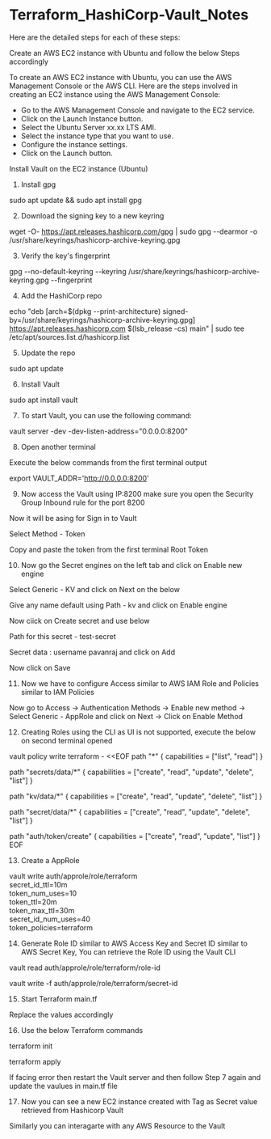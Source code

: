 # Terraform_HashiCorp-Vault_Notes

Here are the detailed steps for each of these steps:

Create an AWS EC2 instance with Ubuntu and follow the below Steps accordingly

To create an AWS EC2 instance with Ubuntu, you can use the AWS Management Console or the AWS CLI. Here are the steps involved in creating an EC2 instance using the AWS Management Console:

- Go to the AWS Management Console and navigate to the EC2 service.
- Click on the Launch Instance button.
- Select the Ubuntu Server xx.xx LTS AMI.
- Select the instance type that you want to use.
- Configure the instance settings.
- Click on the Launch button.


Install Vault on the EC2 instance (Ubuntu)

1. Install gpg

sudo apt update && sudo apt install gpg


2. Download the signing key to a new keyring

wget -O- https://apt.releases.hashicorp.com/gpg | sudo gpg --dearmor -o /usr/share/keyrings/hashicorp-archive-keyring.gpg


3. Verify the key's fingerprint

gpg --no-default-keyring --keyring /usr/share/keyrings/hashicorp-archive-keyring.gpg --fingerprint


4. Add the HashiCorp repo

echo "deb [arch=$(dpkg --print-architecture) signed-by=/usr/share/keyrings/hashicorp-archive-keyring.gpg] https://apt.releases.hashicorp.com $(lsb_release -cs) main" | sudo tee /etc/apt/sources.list.d/hashicorp.list


5. Update the repo

sudo apt update


6. Install Vault

sudo apt install vault


7. To start Vault, you can use the following command:

vault server -dev -dev-listen-address="0.0.0.0:8200"


8. Open another terminal

Execute the below commands from the first terminal output

export VAULT_ADDR='http://0.0.0.0:8200'


9. Now access the Vault using IP:8200 make sure you open the Security Group Inbound rule for the port 8200

Now it will be asing for Sign in to Vault

Select Method - Token

Copy and paste the token from the first terminal Root Token 


10. Now go the Secret engines on the left tab and click on Enable new engine

Select Generic - KV and click on Next on the below

Give any name default using Path - kv and click on Enable engine

Now ciick on Create secret and use below

Path for this secret - test-secret

Secret data : username pavanraj and click on Add

Now click on Save


11. Now we have to configure Access similar to AWS IAM Role and Policies similar to IAM Policies

Now go to Access -> Authentication Methods -> Enable new method -> Select Generic - AppRole and click on Next -> Click on Enable Method


12. Creating Roles using the CLI as UI is not supported, execute the below on second terminal opened

vault policy write terraform - <<EOF
path "*" {
  capabilities = ["list", "read"]
}

path "secrets/data/*" {
  capabilities = ["create", "read", "update", "delete", "list"]
}

path "kv/data/*" {
  capabilities = ["create", "read", "update", "delete", "list"]
}


path "secret/data/*" {
  capabilities = ["create", "read", "update", "delete", "list"]
}

path "auth/token/create" {
capabilities = ["create", "read", "update", "list"]
}
EOF 


13. Create a AppRole 

vault write auth/approle/role/terraform \
    secret_id_ttl=10m \
    token_num_uses=10 \
    token_ttl=20m \
    token_max_ttl=30m \
    secret_id_num_uses=40 \
    token_policies=terraform
	
	
14. Generate Role ID similar to AWS Access Key and Secret ID similar to AWS Secret Key, You can retrieve the Role ID using the Vault CLI

vault read auth/approle/role/terraform/role-id

vault write -f auth/approle/role/terraform/secret-id


15. Start Terraform main.tf

Replace the values accordingly


16. Use the below Terraform commands

terraform init

terraform apply 

If facing error then restart the Vault server and then follow Step 7 again and update the vaulues in main.tf file

17. Now you can see a new EC2 instance created with Tag as Secret value retrieved from Hashicorp Vault

Similarly you can interagarte with any AWS Resource to the Vault










